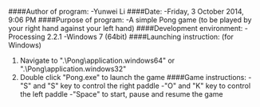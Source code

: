 ####Author of program: 
-Yunwei Li
####Date:
-Friday, 3 October 2014, 9:06 PM
####Purpose of program:
-A simple Pong game (to be played by your right hand against your left hand)
####Development environment: 
-Processing 2.2.1
-Windows 7 (64bit)
####Launching instruction: (for Windows)
1. Navigate to ".\Pong\application.windows64" or ".\Pong\application.windows32"
2. Double click "Pong.exe" to launch the game
####Game instructions:
-"S" and "S" key to control the right paddle
-"O" and "K" key to control the left paddle
-"Space" to start, pause and resume the game
